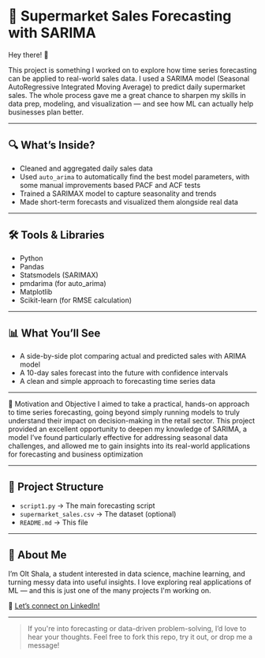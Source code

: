 # 🛒 Supermarket Sales Forecasting with SARIMA

Hey there! 👋

This project is something I worked on to explore how time series forecasting can be applied to real-world sales data. I used a SARIMA model (Seasonal AutoRegressive Integrated Moving Average) to predict daily supermarket sales. The whole process gave me a great chance to sharpen my skills in data prep, modeling, and visualization — and see how ML can actually help businesses plan better.

---

## 🔍 What’s Inside?

- Cleaned and aggregated daily sales data
- Used `auto_arima` to automatically find the best model parameters, with some manual improvements based PACF and ACF tests
- Trained a SARIMAX model to capture seasonality and trends
- Made short-term forecasts and visualized them alongside real data

---

## 🛠️ Tools & Libraries

- Python
- Pandas
- Statsmodels (SARIMAX)
- pmdarima (for auto_arima)
- Matplotlib
- Scikit-learn (for RMSE calculation)

---

## 📊 What You’ll See

- A side-by-side plot comparing actual and predicted sales with ARIMA model
- A 10-day sales forecast into the future with confidence intervals
- A clean and simple approach to forecasting time series data

---

💭 Motivation and Objective
I aimed to take a practical, hands-on approach to time series forecasting, going beyond simply running models to truly understand their impact on decision-making in the retail sector. This project provided an excellent opportunity to deepen my knowledge of SARIMA, a model I’ve found particularly effective for addressing seasonal data challenges, and allowed me to gain insights into its real-world applications for forecasting and business optimization

---

## 📁 Project Structure

- `script1.py` → The main forecasting script
- `supermarket_sales.csv` → The dataset (optional)
- `README.md` → This file

---

## 🙋 About Me

I’m Olt Shala, a student interested in data science, machine learning, and turning messy data into useful insights. I love exploring real applications of ML — and this is just one of the many projects I'm working on.

📎 [Let’s connect on LinkedIn!](www.linkedin.com/in/olt-shala-ab1276159)

---

> If you're into forecasting or data-driven problem-solving, I’d love to hear your thoughts. Feel free to fork this repo, try it out, or drop me a message!

